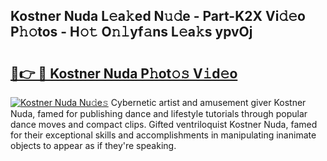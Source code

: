 ## Kostner Nuda L𝚎a𝚔ed N𝚞𝚍e - Part-K2X Vi𝚍𝚎o P𝚑𝚘tos - H𝚘𝚝 O𝚗𝚕yf𝚊ns L𝚎a𝚔s ypvOj

# <h2><a href="http://kfac013.oniu.top/?m=Kostner+Nuda">🔗👉 🔴 Kostner Nuda P𝚑ot𝚘𝚜 V𝚒d𝚎o</a></h2>

[![Kostner Nuda Nu𝚍e𝚜](https://i.imgur.com/0qMVB7G.gif)](http://kfac013.oniu.top/?m=Kostner+Nuda)
Cybernetic artist and amusement giver Kostner Nuda, famed for publishing dance and lifestyle tutorials through popular dance moves and compact clips. Gifted ventriloquist Kostner Nuda, famed for their exceptional skills and accomplishments in manipulating inanimate objects to appear as if they're speaking.  
